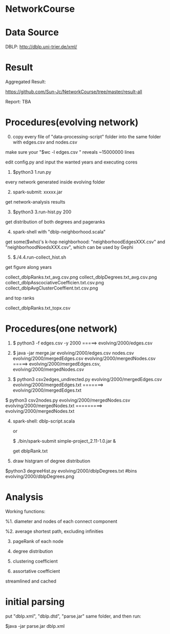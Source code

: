# NetworkCourse

# Data Source

DBLP: http://dblp.uni-trier.de/xml/

# Result

Aggregated Result:

https://github.com/Sun-Jc/NetworkCourse/tree/master/result-all

Report: TBA

# Procedures(evolving network)
0) copy every file of "data-processing-script" folder into the same folder with edges.csv and nodes.csv

make sure your "$wc -l edges.csv " reveals ~15000000 lines

edit config.py and input the wanted years and executing cores

1) $python3 1.run.py

every network generated inside evolving folder

2) spark-submit: xxxxx.jar

get network-analysis results

3) $python3 3.run-hist.py 200

get distribution of both degrees and pageranks

4) spark-shell with "dblp-neighborhood.scala"

get some($who)'s k-hop neighborhood: "neighborhoodEdgesXXX.csv" and "neighborhoodNoedsXXX.csv", which can be used by Gephi

5) $./4.4.run-collect_hist.sh

get figure along years

collect_dblpRanks.txt_avg.csv.png
collect_dblpDegrees.txt_avg.csv.png
collect_dblpAsscociativeCoefficien.txt.csv.png
collect_dblpAvgClusterCoeffient.txt.csv.png

and top ranks

collect_dblpRanks.txt_topx.csv

# Procedures(one network)

1. $ python3 -f edges.csv -y 2000 =====>  evolving/2000/edges.csv

2. $ java -jar merge.jar evolving/2000/edges.csv nodes.csv evolving/2000/mergedEdges.csv evolving/2000/mergedNodes.csv =====> evolving/2000/mergedEdges.csv, evolving/2000/mergedNodes.csv

3. $ python3 csv2edges_undirected.py evolving/2000/mergedEdges.csv evolving/2000/mergedEdges.txt =======>  evolving/2000/mergedEdges.txt

$ python3 csv2nodes.py evolving/2000/mergedNodes.csv evolving/2000/mergedNodes.txt  =========>   evolving/2000/mergedNodes.txt

4. spark-shell: dblp-script.scala
   
   or
   
   $ ./bin/spark-submit simple-project_2.11-1.0.jar &
   
   get dblpRank.txt
   
5. draw histgram of degree distribution
 
  $python3 degreeHist.py evolving/2000/dblpDegrees.txt #bins evolving/2000/dblpDegrees.png
     

# Analysis

Working functions: 

%1. diameter and nodes of each connect component

%2. average shortest path, excluding infinities

3. pageRank of each node

4. degree distribution

5. clustering coefficient

6. assortative coefficient

streamlined and cached

# initial parsing

put "dblp.xml", "dblp.dtd", "parse.jar" same folder, and then run:

$java -jar parse.jar dblp.xml 
